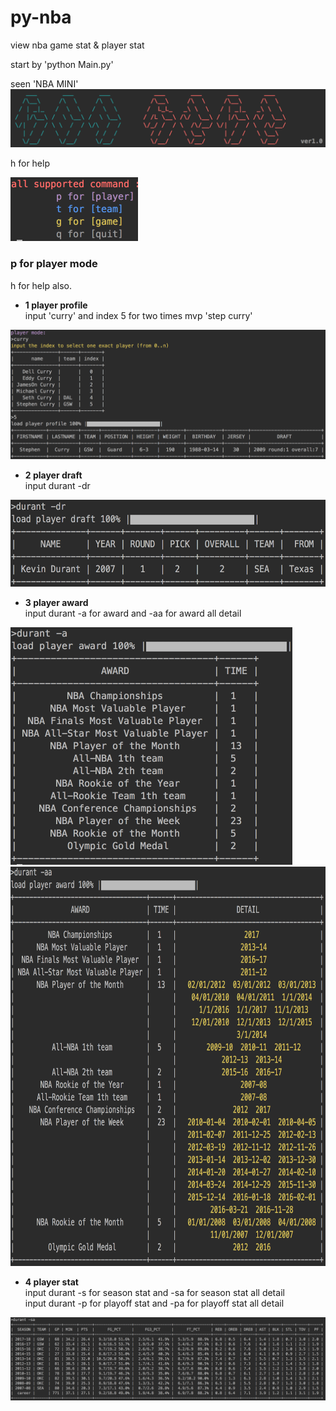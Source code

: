 # py-nba
view nba game stat &amp; player stat<br>

start by 'python Main.py'<br>

seen 'NBA MINI'<img src="https://github.com/jy01331184/py-nba/blob/master/image/s1.png?raw=true">

h for help<br> 

<img width="204" height="102" src="https://github.com/jy01331184/py-nba/blob/master/image/s2.png">

### p for player mode

h for help also.

* **1  player profile**<br>
input 'curry' and index 5 for two times mvp 'step curry'
<img src="https://github.com/jy01331184/py-nba/blob/master/image/s3.png?raw=true">

* **2  player draft**<br>
input durant -dr
<img width='571' height='139' src="https://github.com/jy01331184/py-nba/blob/master/image/s4.png?raw=true">

* **3  player award**<br>
input durant -a for award  and  -aa for award all detail
<img width='451' height='380' src="https://github.com/jy01331184/py-nba/blob/master/image/s5.png?raw=true">
<img width='752' height='639' src="https://github.com/jy01331184/py-nba/blob/master/image/s6.png?raw=true">

* **4  player stat**<br>
input durant -s for season stat and -sa for season stat all detail<br>
input durant -p for playoff stat and -pa for playoff stat all detail<br>
<img  src="https://github.com/jy01331184/py-nba/blob/master/image/s7.png">
